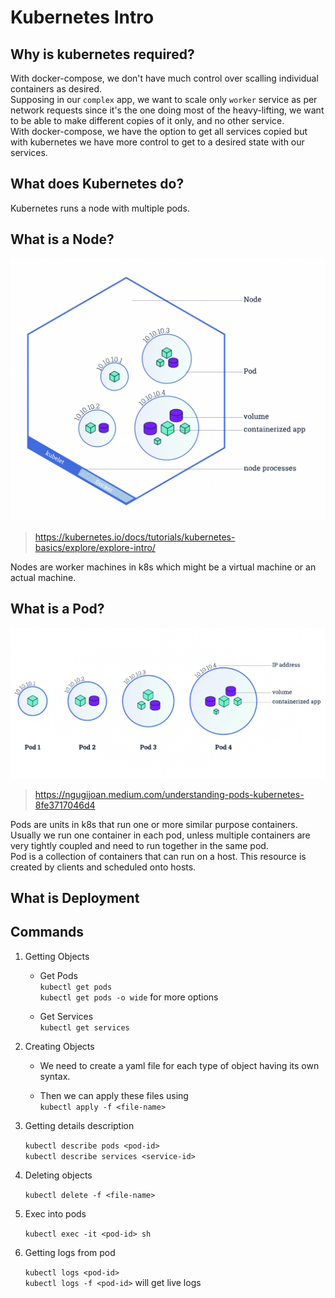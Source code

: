 
# Kubernetes Intro

## Why is kubernetes required?

With docker-compose, we don't have much control over scalling individual containers as desired.  
Supposing in our `complex` app, we want to scale only `worker` service as per network requests since it's the one doing most of the heavy-lifting, we want to be able to make different copies of it only, and no other service.  
With docker-compose, we have the option to get all services copied but with kubernetes we have more control to get to a desired state with our services.  

## What does Kubernetes do?
Kubernetes runs a node with multiple pods.

## What is a Node?
![](node.png)
> https://kubernetes.io/docs/tutorials/kubernetes-basics/explore/explore-intro/

Nodes are worker machines in k8s which might be a virtual machine or an actual machine.

## What is a Pod?
![](pod.png)
> https://ngugijoan.medium.com/understanding-pods-kubernetes-8fe3717046d4

Pods are units in k8s that run one or more similar purpose containers. Usually we run one container in each pod, unless multiple containers are very tightly coupled and need to run together in the same pod.  
Pod is a collection of containers that can run on a host. This resource is created by clients and scheduled onto hosts.

## What is Deployment

## Commands

1. Getting Objects

   * Get Pods  
   `kubectl get pods`  
   `kubectl get pods -o wide` for more options
   
   * Get Services  
   `kubectl get services`  

2. Creating Objects

    * We need to create a yaml file for each type of object having its own syntax.
    
    * Then we can apply these files using  
    `kubectl apply -f <file-name>`  

3. Getting details description

    `kubectl describe pods <pod-id>`  
    `kubectl describe services <service-id>`

4. Deleting objects

    `kubectl delete -f <file-name>`

5. Exec into pods

    `kubectl exec -it <pod-id> sh`  

6. Getting logs from pod

    `kubectl logs <pod-id>`  
    `kubectl logs -f <pod-id>` will get live logs